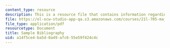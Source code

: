 ```yaml
---
content_type: resource
description: This is a resource file that contains information regarding sample bibliography.
file: https://ol-ocw-studio-app-qa.s3.amazonaws.com/courses/21l-705-major-authors-rewriting-genesis-paradise-lost-and-twentieth-century-fantasy-spring-2009/a14f5ce4ba5d0a49afc655e59f424c4c_MIT21L_705S09_assn05.pdf
file_type: application/pdf
resourcetype: Document
title: Sample Bibliography
uid: a14f5ce4-ba5d-0a49-afc6-55e59f424c4c
---
```

